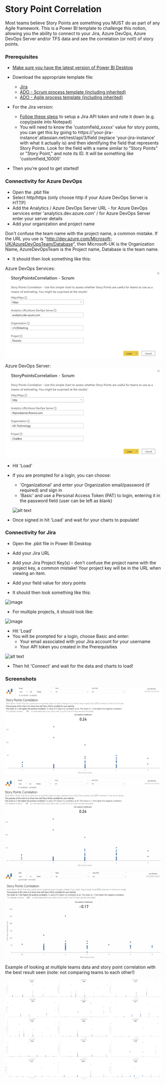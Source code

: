 # Story Point Correlation
Most teams believe Story Points are something you MUST do as part of any Agile framework. This is a Power BI template to challenge this notion, allowing you the ability to connect to your Jira, Azure DevOps, Azure DevOps Server and/or TFS data and see the correlation (or not!) of story points.

### Prerequisites
* [Make sure you have the latest version of Power BI Desktop](https://aka.ms/pbiSingleInstaller)
* Download the appropriate template file:
  - [Jira](https://github.com/nbrown02/Story-Point-Correlation/raw/main/StoryPointsCorrelation%20-%20Jira.pbit)
  - [ADO - Scrum process template (including inherited)](https://github.com/nbrown02/Story-Point-Correlation/raw/main/StoryPointsCorrelation%20-%20Scrum.pbit) 
  - [ADO - Agile process template (including inherited)](https://github.com/nbrown02/Story-Point-Correlation/raw/main/StoryPointsCorrelation%20-%20Agile.pbit)
* For the Jira version:
  - [Follow these steps](https://support.atlassian.com/atlassian-account/docs/manage-api-tokens-for-your-atlassian-account/) to setup a Jira API token and note it down (e.g. copy/paste into Notepad)
  - You will need to know the 'customfield_xxxxx' value for story points, you can get this by going to https://'your-jira-instance'.atlassian.net/rest/api/3/field (replace 'your-jira-instance' with what it actually is) and then identifying the field that represents Story Points. Look for the field with a name similar to "Story Points" or "Story Point," and note its ID. It will be something like 'customfield_10000' 

* Then you're good to get started!

### Connectivity for Azure DevOps
* Open the .pbit file
* Select http/https (only choose http if your Azure DevOps Server is HTTP)
* Add the Analytics / Azure DevOps Server URL - for Azure DevOps services enter 'analytics.dev.azure.com' / for Azure DevOps Server enter your server details
* Add your organization and project name

Don't confuse the team name with the project name, a common mistake. If the URL you use is "http://dev.azure.com/Microsoft-UK/AzureDevOpsTeam/Database", then Microsoft-UK is the Organization Name, AzureDevOpsTeam is the Project name, Database is the team name.

* It should then look something like this:

Azure DevOps Services:
![alt text](https://raw.githubusercontent.com/nbrown02/Story-Point-Correlation/main/Screenshots/AzDO%20Login.png)

Azure DevOps Server:
![alt text](https://raw.githubusercontent.com/nbrown02/Story-Point-Correlation/main/Screenshots/AzDO%20Server%20Login.png)

* Hit 'Load' 
* If you are prompted for a login, you can choose:
  - 'Organizational' and enter your Organization email/password (if required) and sign in
  - 'Basic' and use a Personal Access Token (PAT) to login, entering it in the password field (user can be left as blank)

  ![alt text](https://docs.microsoft.com/en-us/azure/devops/report/powerbi/media/authentication-7.png?view=azure-devops)

* Once signed in hit 'Load' and wait for your charts to populate!

### Connectivity for Jira
* Open the .pbit file in Power BI Desktop
* Add your Jira URL 
* Add your Jira Project Key(s) - don't confuse the project name with the project key, a common mistake! Your project key will be in the URL when viewing an item.
* Add your field value for story points

* It should then look something like this:
  
![image](https://github.com/nbrown02/Story-Point-Correlation/assets/29369962/0e9d20c3-ac96-4a8c-905b-4e993694e410)

* For multiple projects, it should look like:
  
![image](https://github.com/nbrown02/Story-Point-Correlation/assets/29369962/d0b31299-dec9-4b1c-8703-2a778bc1fba1)

* Hit 'Load' 
* You will be prompted for a login, choose Basic and enter:
  - Your email associated with your Jira account for your username
  - Your API token you created in the Prerequisities

![alt text](https://raw.githubusercontent.com/nbrown02/FlowViz-Jira/main/Screenshots/Login2.png)

* Then hit 'Connect' and wait for the data and charts to load!

### Screenshots
![alt text](https://github.com/nbrown02/Story-Point-Correlation/blob/main/Screenshots/Screenshot.png?raw=true)

![alt text](https://github.com/nbrown02/Story-Point-Correlation/blob/main/Screenshots/Screenshot2.gif?raw=true)

![alt text](https://github.com/nbrown02/Story-Point-Correlation/blob/main/Screenshots/StPC.gif?raw=true)

Example of looking at multiple teams data and story point correlation with the best result seen (note: not comparing teams to each other!)

![Euq4843XYAQ3ZuZ](https://github.com/nbrown02/Story-Point-Correlation/blob/main/Screenshots/Screenshot2.png?raw=true)

